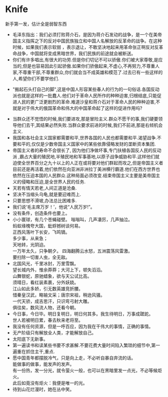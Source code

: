 # Knife
新手第一发，估计全是弱智东西
* 毛泽东指出：我们必须打败蒋介石，是因为蒋介石发动的战争，是一个在美帝国主义指挥之下的反对中国民族独立和中国人名解放的反革命的战争。在这种时候，如果我们表示软弱 ，表示退让，不敢坚决地起来用革命张正啊反对反革命战争，中国就将变成黑暗世界，我们民族的前途就会被断送。
* 你们有许多唱出,有很大的功劳.但是你们切记不可以骄傲.你们被大家尊敬,是应当的,但是也容易因此引起骄傲.如果你们骄傲起来,不虚心,不再努力,不尊重人家,不尊重干部,不尊重群众,你们就会当不成英雄和模范了.过去已有一些这样的人,希望你们不要学他们.
- "搬起石头打自己的脚",这是中国人形容某些春人的行为的一句俗话.各国反动派也就是这样的一批蠢人.他们对于革命人民所作的种种迫害,归根结底,只能促进人民的更广泛更剧烈的革命.难道沙皇和蒋介石对于革命人民的种种迫害,不就是对于伟大的俄国革命和伟大的中国革命起了这样的促进作用吗?
* 当群众还不觉悟的时候,我们要进攻,那是冒险主义.群众不愿干的事,我们硬要领导他们去干,其结果必然失败.当群众要求前进的时候,我们不前进,那是右倾机会主义.
* 我国和各社会主义国家都需要和平,世界各国的人民也都需要和平.渴望战争.不要和平的,仅仅是少数帝国主义国家中的某些依靠侵略发财的垄断资本集团.
* 帝国主义者的寿命不会很长了, 因为他们净做坏事,专门扶植各国反人民的反动派 ,霸占大量的殖民地,半殖民地和军事基地,以原子战争威胁和平.这样他们就迫使全世界百分之九十以上的人正在或将要对他们群起而攻之,但是帝国主义者目前还是再活着,他们依然在向亚洲非洲拉丁美洲横行霸道.他们在西方世界也依然在压迫本国的人民群众.这种局面必须改变.结束帝国主义主要是美帝国主义的侵略和压迫,是全世界人民的任务.
* 天若有情天若老,人间正道是沧桑.
* 坚决不当缩头乌龟,就是要迎难而上.
* 只要思想不滑坡,办法总比困难多.
* 我们说‘毛主席万岁！’，他说“人民万岁!”。
* 没有条件，创造条件也要上。
* 小小寰球，有几个苍蝇碰壁。
  嗡嗡叫，几声凄厉，几声抽泣。  
  蚂蚁缘槐夸大国，蚍蜉撼树谈何易。  
  正西风落叶下长安，飞鸣镝。  
  多少事，从来急；  
  天地转，光阴迫。  
  一万年太久，只争朝夕。 
  四海翻腾云水怒，五洲震荡风雷激。  
  要扫除一切害人虫，全无敌。
 * 北国风光，千里冰封，万里雪飘。  
    望长城内外，惟余莽莽；大河上下，顿失滔滔。  
    山舞银蛇，原驰蜡象，欲与天公试比高。  
    须晴日，看红装素裹，分外妖娆。  
    江山如此多娇，引无数英雄竞折腰。  
    惜秦皇汉武，略输文采；唐宗宋祖，稍逊风骚。  
    一代天骄，成吉思汗，只识弯弓射大雕。  
    俱往矣，数风流人物，还看今朝。
 * 今日事，今日毕。明日复明日，明日何其多。我生待明日，万事成蹉跎。  
   世人若被明日累，春去秋来老将至。  
 * 我没有任何资源，但是一呼百应，因为我在干伟大的事情，正确的事情。
 * 无产阶级只有解放全人类，才能解放自己。
 * 太阳底下无新事。
 * 第一遍读书和读某些书要不求甚解.不要花费大量时间陷入繁琐的细节中,第一遍重在抓住主干,重点.
 * 愿中国青年都摆脱冷气，只是向上走，不必听自暴自弃流的话。  
    能做事的做事，能发声的发声。  
    有一份热，发一分光，就令萤火一般，也可以在黑暗里发一点光，不必等候炬火。  
    此后如竟没有炬火：我便是唯一的光。
 * 待到山花烂漫时，她在丛中笑。
   
